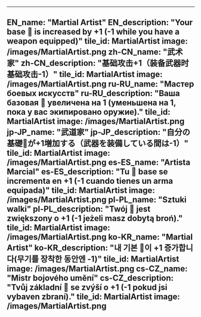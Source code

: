 ---

EN_name: "Martial Artist"
EN_description: "Your base 🔸 is increased by +1 (-1 while you have a weapon equipped)"
tile_id: MartialArtist
image: /images/MartialArtist.png
zh-CN_name: "武术家"
zh-CN_description: "基础攻击+1（装备武器时基础攻击-1）"
tile_id: MartialArtist
image: /images/MartialArtist.png
ru-RU_name: "Мастер боевых искусств"
ru-RU_description: "Ваша базовая 🔸 увеличена на 1 (уменьшена на 1, пока у вас экипировано оружие)."
tile_id: MartialArtist
image: /images/MartialArtist.png
jp-JP_name: "武道家"
jp-JP_description: "自分の基礎🔸が+1増加する（武器を装備している間は-1）"
tile_id: MartialArtist
image: /images/MartialArtist.png
es-ES_name: "Artista Marcial"
es-ES_description: "Tu 🔸 base se incrementa en +1 (-1 cuando tienes un arma equipada)"
tile_id: MartialArtist
image: /images/MartialArtist.png
pl-PL_name: "Sztuki walki"
pl-PL_description: "Twój 🔸 jest zwiększony o +1 (-1 jeżeli masz dobytą broń)."
tile_id: MartialArtist
image: /images/MartialArtist.png
ko-KR_name: "Martial Artist"
ko-KR_description: "내 기본 🔸이 +1 증가합니다(무기를 장착한 동안엔 -1)"
tile_id: MartialArtist
image: /images/MartialArtist.png
cs-CZ_name: "Mistr bojového umění"
cs-CZ_description: "Tvůj základní 🔸 se zvýší o +1 (-1 pokud jsi vybaven zbraní)."
tile_id: MartialArtist
image: /images/MartialArtist.png
---